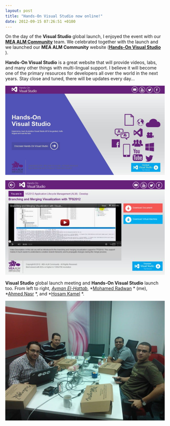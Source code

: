 ```yaml
---
layout: post
title: "Hands-On Visual Studio now online!"
date: 2012-09-15 07:26:51 +0100
---
```


On the day of the **Visual Studio** global launch, I enjoyed the event with our [**MEA ALM Community**](http://www.meaalmcommunity.com/ "MEA ALM Community ")  team. We celebrated together with the launch and we launched our **MEA ALM Community** website ([**Hands-On Visual Studio**](http://www.handsonvisualstudio.com/ "Hands-On Visual Studio") ).

**Hands-On Visual Studio** is a great website that will provide videos, labs, and many other things with multi-lingual support. I believe it will become one of the primary resources for developers all over the world in the next years. Stay close and tuned, there will be updates every day...

[![](/assets/images/2012/09/hands-on-visual-studio.jpg "Hands-On-Visual-Studio")](http://www.handsonvisualstudio.com/ "Hands-On Visual Studio") 

[![](/assets/images/2012/09/hands-on-visual-studio-video.jpg "Hands-On-Visual-Studio-Video")](http://www.handsonvisualstudio.com/ "Hands-On Visual Studio") 

**Visual Studio** global launch meeting and **Hands-On Visual Studio** launch too. From left to right, *[Ayman El-Hattab](http://www.aymanelhattab.com/ "Ayman El-Hattab")*, *[Mohamed Radwan](https://mohamedradwan-devops.github.io/ "M.Radwan Blog") * (me), *[Ahmed Nasr](http://anasr.net/ "Ahmed Nasr") *, and *[Hosam Kamel](http://blogs.msdn.com/b/hkamel/ "Hosam Kamel") *.

[![mea-alm-community-m-radwan-ayman-el-hattab-hosam-kamel-ahmed-nasr](/assets/images/2012/09/mea-alm-community-m-radwan-ayman-el-hattab-hosam-kamel-ahmed-nasr.jpg "mea-alm-community-m-radwan-ayman-el-hattab-hosam-kamel-ahmed-nasr")](/assets/images/2012/09/mea-alm-community-m-radwan-ayman-el-hattab-hosam-kamel-ahmed-nasr.jpg)
